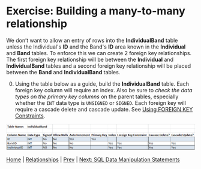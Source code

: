 # Exercise: Building a many-to-many relationship

We don’t want to allow an entry of rows into the **IndividualBand** table unless the Individual's **ID** and the Band's **ID** area known in the **Individual** and **Band** tables.  To enforce this we can create 2 foreign key relationships.  The first foreign key relationship will be between the **Individual** and **IndividualBand** tables and a second foreign key relationship will be placed between the **Band** and **IndividualBand** tables.  

0.	Using the table below as a guide, build the **IndividualBand** table.  Each foreign key column will require an index.  Also be sure to _check the data types on the primary key columns_ on the parent tables, especially whether the `INT` data type is `UNSIGNED` or `SIGNED`.  Each foreign key will require a cascade delete and cascade update.  See [Using FOREIGN KEY Constraints](https://dev.mysql.com/doc/refman/5.6/en/create-table-foreign-keys.html).

![Album table](/static/assets/img/table-individual-band.png)




[Home](/)  |  [Relationships](/8-relationships/)  |  [Prev](/8-relationships/1)   |  [Next: SQL Data Manipulation Statements](/9-sql-intro)
